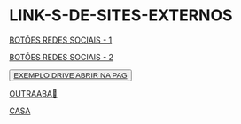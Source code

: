 # LINK-S-DE-SITES-EXTERNOS
<!--------------------------------------------->
<a href="https://www.w3schools.com/howto/tryit.asp?filename=tryhow_css_social_media_buttons2
" target="_blank">BOTÕES REDES SOCIAIS  - 1</a>
<!--------------------------------------------->
<a href="
https://www.w3schools.com/howto/tryit.asp?filename=tryhow_css_social_media_buttons
" target="_blank">
BOTÕES REDES SOCIAIS - 2
</a>
<!--------------------------------------------->
<button><a href="#" 
target="popup" 
onclick="window.open(https://www.w3schools.com/howto/tryit.asp?filename=tryhow_css_social_media_buttons2','popup','width=1280,height=900'); return false;">
EXEMPLO DRIVE ABRIR NA PAG
</a></button>
<!--------------------------------------------->
<a href="
LINK🔴
" target="_blank">
OUTRAABA🔴
</a>
<!--------------------------------------------->




[CASA](https://www.w3schools.com/howto/tryit.asp?filename=tryhow_css_social_media_buttons2)


